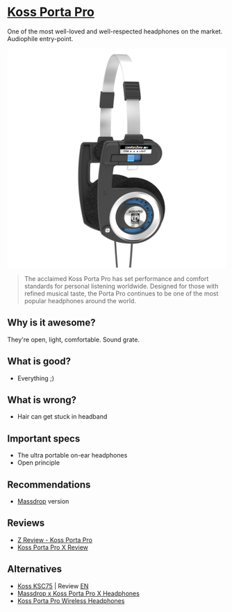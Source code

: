 # [Koss Porta Pro](https://www.koss.com/headphones/on-ear-headphones/porta-pro)

One of the most well-loved and well-respected headphones on the market. Audiophile entry-point.

![img](koss_porta_pro.jpg)

> The acclaimed Koss Porta Pro has set performance and comfort standards for personal listening worldwide. Designed for those with refined musical taste, the Porta Pro continues to be one of the most popular headphones around the world.

## Why is it awesome?
They're open, light, comfortable. Sound grate.

## What is good?
- Everything ;)

## What is wrong?
- Hair can get stuck in headband

## Important specs
- The ultra portable on-ear headphones
- Open principle

## Recommendations
- [Massdrop](https://www.massdrop.com/buy/massdrop-x-koss-porta-pro-x-headphones) version

## Reviews
- [Z Review - Koss Porta Pro](https://youtu.be/BLeax2paFp8)
- [Koss Porta Pro X Review](https://youtu.be/MsMi0FQjjVA?list=PLI4VEkV0wbe73EP-aCDlG_Li8-3AvXdZG)

## Alternatives
- [Koss KSC75](https://www.koss.com/headphones/ear-clip/ksc75) | Review [EN](https://youtu.be/mx540xJ0ieY?t=1024)
- [Massdrop x Koss Porta Pro X Headphones](https://www.massdrop.com/buy/massdrop-x-koss-porta-pro-x-headphones)
- [Koss Porta Pro Wireless Headphones](https://www.massdrop.com/buy/koss-porta-pro-wireless-headphones)
